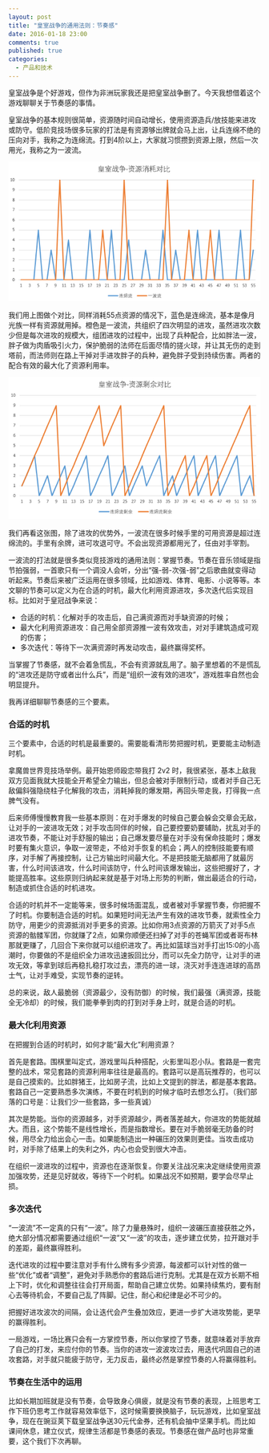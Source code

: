```yaml
---
layout: post
title: "皇室战争的通用法则：节奏感"
date: 2016-01-18 23:00
comments: true
published: true
categories:
  - 产品和技术
---
```


皇室战争是个好游戏，但作为非洲玩家我还是把皇室战争删了。今天我想借着这个游戏聊聊关于节奏感的事情。

皇室战争的基本规则很简单，资源随时间自动增长，使用资源造兵/放技能来进攻或防守。低阶竞技场很多玩家的打法是有资源够出牌就会马上出，让兵连绵不绝的压向对手，我称之为连绵流。打到4阶以上，大家就习惯攒到资源上限，然后一次用光，我称之为一波流。

![皇室战争-资源消耗对比](/images/uploads/clash-royale-tempo-res-cost.png)

我们用上图做个对比，同样消耗55点资源的情况下，蓝色是连绵流，基本是像月光族一样有资源就用掉。橙色是一波流，共组织了四次明显的进攻，虽然进攻次数少但是每次进攻的规模大，组团进攻的过程中，出现了兵种配合，比如胖法一波，胖子做为肉盾吸引火力，保护脆弱的法师在后面尽情的搓火球，并让其无伤的走到塔前，而法师则在路上干掉对手进攻胖子的兵种，避免胖子受到持续伤害。两者的配合有效的最大化了资源利用率。

![皇室战争-资源剩余对比](/images/uploads/clash-royale-tempo-res-rest.png)

我们再看这张图，除了进攻的优势外，一波流在很多时候手里的可用资源是超过连绵流的。手里有余牌，进可攻退可守。不会出现资源都用光了，任由对手宰割。

一波流的打法就是很多类似竞技游戏的通用法则：掌握节奏。节奏在音乐领域是指节拍强弱，一首歌只有一个调没人会听，分出“强-弱-次强-弱”之后歌曲就变得动听起来。节奏后来被广泛运用在很多领域，比如游戏、体育、电影、小说等等。本文聊的节奏可以定义为在合适的时机，最大化利用资源进攻，多次迭代后实现目标。比如对于皇冠战争来说：

* 合适的时机：化解对手的攻击后，自己满资源而对手缺资源的时候；
* 最大化利用资源进攻：自己用全部资源推一波有效攻击，对对手建筑造成可观的伤害；
* 多次迭代：等待下一次满资源时再发动攻击，最终赢得奖杯。

当掌握了节奏感，就不会着急慌乱，不会有资源就乱用了。脑子里想着的不是慌乱的“进攻还是防守或者出什么兵”，而是“组织一波有效的进攻”，游戏胜率自然也会明显提升。

我再详细聊聊节奏感的三个要素。


### 合适的时机

三个要素中，合适的时机是最重要的。需要能看清形势把握时机，更要能主动制造时机。

拿魔兽世界竞技场举例。最开始恩师殴恋带我打 2v2 时，我很紧张，基本上敌我双方见面我就大技能全开希望全力输出，但总会被对手限制行动，或者对手自己无敌偏斜强隐绕柱子化解我的攻击，消耗掉我的爆发期，再回头带走我，打得我一点脾气没有。

后来师傅慢慢教育我一些基本原则：在对手爆发的时候自己要会躲会交章会无敌，让对手的一波进攻无效；对手攻击同伴的时候，自己要控要奶要辅助，扰乱对手的进攻节奏，不能让对手舒服的输出；自己爆发要尽量在对手没有保命技能时；爆发时要有集火意识，争取一波带走，不给对手恢复的机会；两人的控制技能要有顺序，对手解了再接控制，让己方输出时间最大化。不是把技能无脑都用了就最厉害，什么时间该进攻，什么时间该防守，什么时间该爆发输出，这些把握好了，才能提高胜率。这些原则归纳起来就是基于对场上形势的判断，做出最适合的行动，制造或抓住合适的时机进攻。

合适的时机并不一定能等来，很多时候场面混乱，或者被对手掌握节奏，你把握不了时机。你要制造合适的时机。如果短时间无法产生有效的进攻节奏，就索性全力防守，用更少的资源抵消对手更多的资源。比如你用3点资源的万箭灭了对手5点资源的骷髅军团，你就赚了2点，如果你顺便还扫掉了对手的苍蝇军团或者哥布林那就更赚了，几回合下来你就可以组织进攻了。再比如篮球当对手打出15:0的小高潮时，你要做的不是组织全力进攻迅速扳回比分，而可以先全力防守，让对手的进攻无效，等拿到球后再稳扎稳打攻过去，漂亮的进一球，浇灭对手连连进球的高昂士气，让对手难受，实现节奏的逆转。

总的来说，敌人最脆弱（资源最少，没有防御）的时候，我们最强（满资源，技能全无冷却）的时候，我们能拳拳到肉的打到对手身上时，就是合适的时机。


### 最大化利用资源

在把握到合适的时机时，如何才能“最大化”利用资源？

首先是套路。围棋里叫定式，游戏里叫兵种搭配，火影里叫忍小队。套路是一套完整的战术，常见套路的资源利用率往往是最高的。套路可以是高玩推荐的，也可以是自己摸索的。比如胖猪王，比如房子流，比如上文提到的胖法，都是基本套路。套路自己一定要熟悉多次演练，不要在时机到的时候才临时去想怎么打。（我们部落的口号是：让我们少一些套路，多一些真诚）

其次是势能。当你的资源越多，对手资源越少，两者落差越大，你进攻的势能就越大。而且，这个势能不是线性增长，而是指数增长。要在对手脆弱毫无防备的时候，用尽全力给出会心一击。如果能制造出一种碾压的效果则更佳。当攻击成功时，对手除了结果上的失利之外，内心也会受到很大冲击。

在组织一波进攻的过程中，资源也在逐渐恢复。你要关注战况来决定继续使用资源加强攻势，还是见好就收，等待下一个时机。如果战况不如预期，要学会尽早止损。


### 多次迭代

“一波流”不一定真的只有“一波”。除了力量悬殊时，组织一波碾压直接获胜之外，绝大部分情况都需要通过组织“一波”又“一波”的攻击，逐步建立优势，拉开跟对手的差距，最终赢得胜利。

迭代进攻的过程中要注意对手有什么牌有多少资源，每波都可以针对性的做一些“优化”或者“调整”，避免对手熟悉你的套路后进行克制。尤其是在双方长期不相上下时，优化和调整往往会打开局面，帮助自己建立优势。如果持续焦灼，要有耐心去等待机会，不要自己乱了阵脚。记住，耐心和纪律是必不可少的。

把握好进攻波次的间隔，会让迭代会产生叠加效应，更进一步扩大进攻势能，更早的赢得胜利。

一局游戏，一场比赛只会有一方掌控节奏，所以你掌控了节奏，就意味着对手放弃了自己的打发，来应付你的节奏。当你的进攻一波波攻过去，用迭代巩固自己的进攻套路，对手就只能疲于防守，无力反击，最终必然是掌控节奏的人将赢得胜利。


### 节奏在生活中的运用

比如长期加班就是没有节奏，会导致身心俱疲，就是没有节奏的表现，上班思考工作下班仍思考工作就容易效率低下，这时候需要换换脑子，玩玩游戏，比如皇室战争，现在在豌豆荚下载皇室战争送30元代金券，还有机会抽中坚果手机。而比如课间休息，建立仪式，规律生活都是节奏感的表现。节奏感在做产品时也非常重要，这个我们下次再聊。
